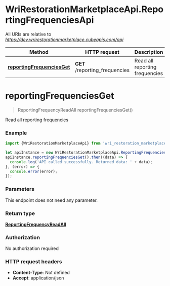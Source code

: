 # WriRestorationMarketplaceApi.ReportingFrequenciesApi

All URIs are relative to *https://dev.wrirestorationmarketplace.cubeapis.com/api*

Method | HTTP request | Description
------------- | ------------- | -------------
[**reportingFrequenciesGet**](ReportingFrequenciesApi.md#reportingFrequenciesGet) | **GET** /reporting_frequencies | Read all reporting frequencies


<a name="reportingFrequenciesGet"></a>
# **reportingFrequenciesGet**
> ReportingFrequencyReadAll reportingFrequenciesGet()

Read all reporting frequencies

### Example
```javascript
import {WriRestorationMarketplaceApi} from 'wri_restoration_marketplace_api';

let apiInstance = new WriRestorationMarketplaceApi.ReportingFrequenciesApi();
apiInstance.reportingFrequenciesGet().then((data) => {
  console.log('API called successfully. Returned data: ' + data);
}, (error) => {
  console.error(error);
});

```

### Parameters
This endpoint does not need any parameter.

### Return type

[**ReportingFrequencyReadAll**](ReportingFrequencyReadAll.md)

### Authorization

No authorization required

### HTTP request headers

 - **Content-Type**: Not defined
 - **Accept**: application/json

